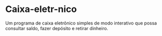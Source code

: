 # Caixa-eletr-nico
Um programa de caixa eletrônico simples de modo interativo que possa 
consultar saldo, fazer depósito e retirar dinheiro.
